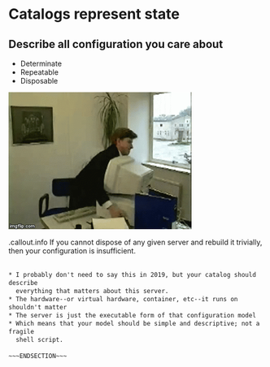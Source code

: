 <!SLIDE >
# Catalogs represent state
## Describe all configuration you care about

* Determinate
* Repeatable
* Disposable

![toss test](/_images/toss_test.gif)

.callout.info If you cannot dispose of any given server and rebuild it trivially,
then your configuration is insufficient.


~~~SECTION:notes~~~

* I probably don't need to say this in 2019, but your catalog should describe
  everything that matters about this server.
* The hardware--or virtual hardware, container, etc--it runs on shouldn't matter
* The server is just the executable form of that configuration model
* Which means that your model should be simple and descriptive; not a fragile
  shell script.

~~~ENDSECTION~~~

